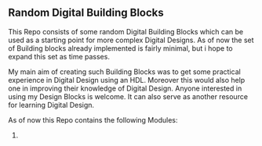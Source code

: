 ## Random Digital Building Blocks

This Repo consists of some random Digital Building Blocks which can be used as a starting point for more complex Digital Designs.
As of now the set of Building blocks already implemented is fairly minimal, but i hope to expand this set as time passes.

My main aim of creating such Building Blocks was to get some practical experience in Digital Design using an HDL. Moreover this would also help one in improving their knowledge of Digital Design.
Anyone interested in using my Design Blocks is welcome. It can also serve as another resource for learning Digital Design.  

As of now this Repo contains the following Modules:

1.
